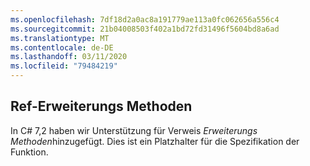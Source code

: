 ```yaml
---
ms.openlocfilehash: 7df18d2a0ac8a191779ae113a0fc062656a556c4
ms.sourcegitcommit: 21b04008503f402a1bd72fd31496f5604bd8a6ad
ms.translationtype: MT
ms.contentlocale: de-DE
ms.lasthandoff: 03/11/2020
ms.locfileid: "79484219"
---
```

## <a name="ref-extension-methods"></a>Ref-Erweiterungs Methoden

In C# 7,2 haben wir Unterstützung für Verweis *Erweiterungs Methoden*hinzugefügt.  Dies ist ein Platzhalter für die Spezifikation der Funktion.
